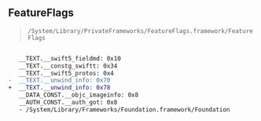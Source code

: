 ## FeatureFlags

> `/System/Library/PrivateFrameworks/FeatureFlags.framework/FeatureFlags`

```diff

   __TEXT.__swift5_fieldmd: 0x10
   __TEXT.__constg_swiftt: 0x34
   __TEXT.__swift5_protos: 0x4
-  __TEXT.__unwind_info: 0x70
+  __TEXT.__unwind_info: 0x78
   __DATA_CONST.__objc_imageinfo: 0x8
   __AUTH_CONST.__auth_got: 0x8
   - /System/Library/Frameworks/Foundation.framework/Foundation

```

